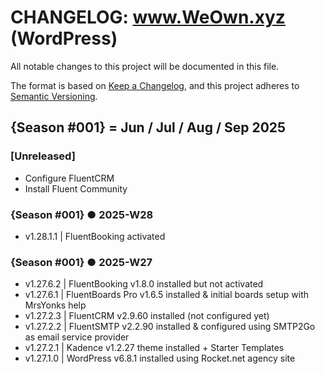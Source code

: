 # CHANGELOG: www.WeOwn.xyz (WordPress)

[//]: # "We will use ecosystem seasons in this CHANGELOG"
[//]: # "3️⃣win Social ecosystem / ♾️ WeOwn.Network 🌐 WeOwn.xyz"
[//]: # "▀▀▀▀▀▀▀▀▀▀▀▀▀▀▀▀▀▀▀▀▀▀▀▀▀▀"
[//]: # "{Season #001} = Jun / Jul / Aug / Sep 2025"
[//]: # "{Season #002} = Oct / Nov / Dec 2025 / Jan 2026"
[//]: # "{Season #003} = Feb / Mar / Apr / May 2026"
[//]: # "{Season #004} = Jun / Jul / Aug / Sep 2026"
[//]: # "{Season #005} = Oct / Nov / Dec 2026 / Jan 2027"
[//]: # "{Season #006} = Feb / Mar / Apr / May 2027"
[//]: # "=========================="
[//]: # "Add a new section for each ISO calendar week, most recent first"
[//]: # "[TEXT]"

All notable changes to this project will be documented in this file.

The format is based on [Keep a Changelog](https://keepachangelog.com/en/1.1.0/),
and this project adheres to [Semantic Versioning](https://semver.org/spec/v2.0.0.html).

[//]: # "▀▀▀▀▀▀▀▀▀▀▀▀▀▀▀▀▀▀▀▀▀▀▀▀▀▀"
[//]: # "NOTE:  About version numbering ..."
[//]: # "USE:  v[{Season #001}].[ISO-WEEK#].[DAY#].#"
[//]: # "IE:  v1.28.1.1 | First significant change made on 2025-W28 Monday (day #1)"
[//]: # "▀▀▀▀▀▀▀▀▀▀▀▀▀▀▀▀▀▀▀▀▀▀▀▀▀▀"

## {Season #001} = Jun / Jul / Aug / Sep 2025

### [Unreleased]

- Configure FluentCRM
- Install Fluent Community

### {Season #001} ● 2025-W28

- v1.28.1.1 | FluentBooking activated

### {Season #001} ● 2025-W27

- v1.27.6.2 | FluentBooking v1.8.0 installed but not activated
- v1.27.6.1 | FluentBoards Pro v1.6.5 installed & initial boards setup with MrsYonks help
- v1.27.2.3 | FluentCRM v2.9.60 installed (not configured yet)
- v1.27.2.2 | FluentSMTP v2.2.90 installed & configured using SMTP2Go as email service provider
- v1.27.2.1 | Kadence v1.2.27 theme installed + Starter Templates
- v1.27.1.0 | WordPress v6.8.1 installed using Rocket.net agency site
